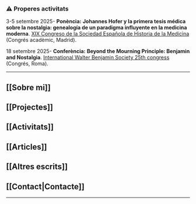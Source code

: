 ### ⚠️ Properes activitats

3-5 setembre 2025- **Ponència:** **Johannes Hofer y la primera tesis médica sobre la nostalgia: genealogía de un paradigma influyente en la medicina moderna**. [XIX Congreso de la Sociedad Española de Historia de la Medicina](https://xixcongresosehm.wordpress.com/) (Congrés acadèmic, Madrid).

18 setembre 2025- **Conferència:** **Beyond the Mourning Principle: Benjamin and Nostalgia**.  [International Walter Benjamin Society 25th congress](http://walterbenjamin.info/event/cfp-iwbs-25-southern-benjamin-mourning-play-revolution/) (Congrés, Roma).

- - -
## [[Sobre mi]]

## [[Projectes]]

## [[Activitats]]

## [[Articles]]

## [[Altres escrits]]

## [[Contact|Contacte]]

- - -

